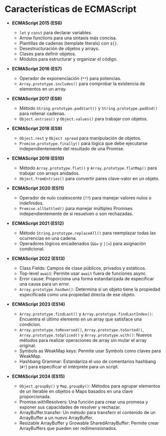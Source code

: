 # Características de ECMAScript

- **ECMAScript 2015 (ES6)**
    - `let` y `const` para declarar variables.
    - Arrow functions para una sintaxis más concisa.
    - Plantillas de cadenas (template literals) con `${}`.
    - Desestructuración de objetos y arrays.
    - Clases para definir objetos.
    - Módulos para estructurar y organizar el código.

- **ECMAScript 2016 (ES7)**
    - Operador de exponenciación (`**`) para potencias.
    - `Array.prototype.includes()` para comprobar la existencia de elementos en un array.

- **ECMAScript 2017 (ES8)**
    - Método `String.prototype.padStart()` y `String.prototype.padEnd()` para rellenar cadenas.
    - `Object.entries()` y `Object.values()` para trabajar con objetos.

- **ECMAScript 2018 (ES9)**
    - `Object.rest` y `Object spread` para manipulación de objetos.
    - `Promise.prototype.finally()` para lógica que debe ejecutarse independientemente del resultado de una Promise.

- **ECMAScript 2019 (ES10)**
    - Método `Array.prototype.flat()` y `Array.prototype.flatMap()` para trabajar con arrays anidados.
    - `Object.fromEntries()` para convertir pares clave-valor en un objeto.

- **ECMAScript 2020 (ES11)**
    - Operador de nulo coalescente (`??`) para manejar valores nulos o indefinidos.
    - `Promise.allSettled()` para manejar múltiples Promises independientemente de si resuelven o son rechazadas.

- **ECMAScript 2021 (ES12)**
    - Método `String.prototype.replaceAll()` para reemplazar todas las ocurrencias en una cadena.
    - Operadores lógicos encadenados (`&&=` y `||=`) para asignación condicional.

- **ECMAScript 2022 (ES13)**
    - Class Fields: Campos de clase públicos, privados y estáticos.
    - Top-level `await`: Permite usar `await` fuera de funciones async.
    - Error cause: Proporciona una forma estandarizada de especificar una causa para un error.
    - `Array.prototype.hasOwn()`: Determina si un objeto tiene la propiedad especificada como una propiedad directa de ese objeto.

- **ECMAScript 2023 (ES14)**
    - `Array.prototype.findLast()` y `Array.prototype.findLastIndex()`: Encuentra el último elemento en un array que satisface una condicion.
    - `Array.prototype.toReversed()`, `Array.prototype.toSorted()`, `Array.prototype.toSpliced()` y `Array.prototype.with()`: Nuevos métodos para realizar operaciones de array sin mutar el array original.
    - Symbols as WeakMap keys: Permite usar Symbols como claves para WeakMap.
    - Hashbang Grammar: Estandariza el uso de comentarios hashbang (`#!`) para especificar el intérprete para un script.

- **ECMAScript 2024 (ES15)**
    - `Object.groupBy()` y `Map.groupBy()`: Métodos para agrupar elementos de un iterable en objetos o Maps basados en una clave proporcionada.
    - Promise.withResolvers: Una función para crear una promesa y exponer sus capacidades de resolver y rechazar.
    - ArrayBuffer.transfer: Un método para transferir el contenido de un ArrayBuffer a un nuevo ArrayBuffer.
    - Resizable ArrayBuffer y Growable SharedArrayBuffer: Permite crear ArrayBuffers que pueden ser redimensionados.